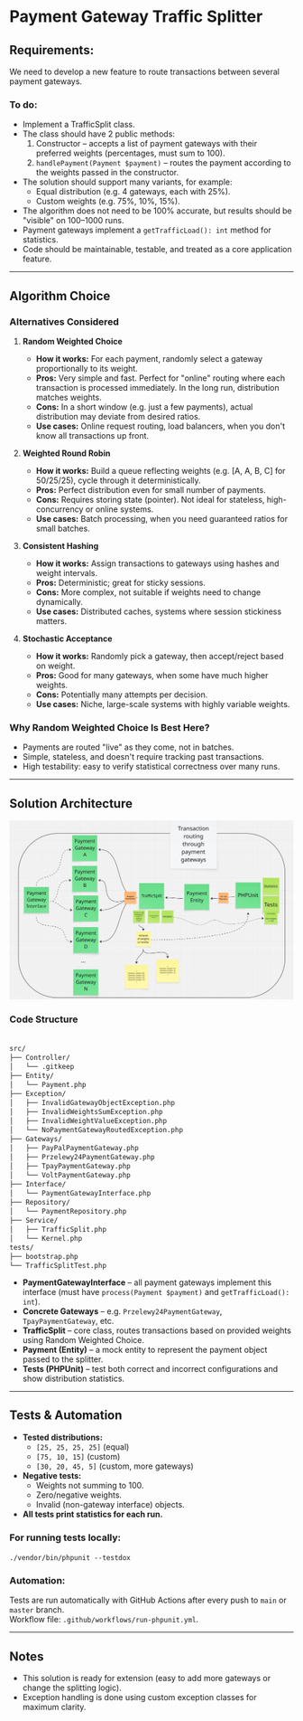 # Payment Gateway Traffic Splitter

## Requirements:

We need to develop a new feature to route transactions between several payment gateways.

### To do:
- Implement a TrafficSplit class.
- The class should have 2 public methods:
    1. Constructor – accepts a list of payment gateways with their preferred weights (percentages, must sum to 100).
    2. `handlePayment(Payment $payment)` – routes the payment according to the weights passed in the constructor.
- The solution should support many variants, for example:
    - Equal distribution (e.g. 4 gateways, each with 25%).
    - Custom weights (e.g. 75%, 10%, 15%).
- The algorithm does not need to be 100% accurate, but results should be "visible" on 100–1000 runs.
- Payment gateways implement a `getTrafficLoad(): int` method for statistics.
- Code should be maintainable, testable, and treated as a core application feature.

---

## Algorithm Choice

### Alternatives Considered

1. **Random Weighted Choice**
    - **How it works:** For each payment, randomly select a gateway proportionally to its weight.
    - **Pros:** Very simple and fast. Perfect for "online" routing where each transaction is processed immediately. In the long run, distribution matches weights.
    - **Cons:** In a short window (e.g. just a few payments), actual distribution may deviate from desired ratios.
    - **Use cases:** Online request routing, load balancers, when you don't know all transactions up front.

2. **Weighted Round Robin**
    - **How it works:** Build a queue reflecting weights (e.g. [A, A, B, C] for 50/25/25), cycle through it deterministically.
    - **Pros:** Perfect distribution even for small number of payments.
    - **Cons:** Requires storing state (pointer). Not ideal for stateless, high-concurrency or online systems.
    - **Use cases:** Batch processing, when you need guaranteed ratios for small batches.

3. **Consistent Hashing**
    - **How it works:** Assign transactions to gateways using hashes and weight intervals.
    - **Pros:** Deterministic; great for sticky sessions.
    - **Cons:** More complex, not suitable if weights need to change dynamically.
    - **Use cases:** Distributed caches, systems where session stickiness matters.

4. **Stochastic Acceptance**
    - **How it works:** Randomly pick a gateway, then accept/reject based on weight.
    - **Pros:** Good for many gateways, when some have much higher weights.
    - **Cons:** Potentially many attempts per decision.
    - **Use cases:** Niche, large-scale systems with highly variable weights.

### Why Random Weighted Choice Is Best Here?

- Payments are routed "live" as they come, not in batches.
- Simple, stateless, and doesn't require tracking past transactions.
- High testability: easy to verify statistical correctness over many runs.

---

## Solution Architecture

![Architecture diagram](docs/architecture-diagram.png)


### Code Structure

```

src/
├── Controller/
│   └── .gitkeep
├── Entity/
│   └── Payment.php
├── Exception/
│   ├── InvalidGatewayObjectException.php
│   ├── InvalidWeightsSumException.php
│   ├── InvalidWeightValueException.php
│   └── NoPaymentGatewayRoutedException.php
├── Gateways/
│   ├── PayPalPaymentGateway.php
│   ├── Przelewy24PaymentGateway.php
│   ├── TpayPaymentGateway.php
│   └── VoltPaymentGateway.php
├── Interface/
│   └── PaymentGatewayInterface.php
├── Repository/
│   └── PaymentRepository.php
├── Service/
│   ├── TrafficSplit.php
│   └── Kernel.php
tests/
├── bootstrap.php
└── TrafficSplitTest.php
```

- **PaymentGatewayInterface** – all payment gateways implement this interface (must have `process(Payment $payment)` and `getTrafficLoad(): int`).
- **Concrete Gateways** – e.g. `Przelewy24PaymentGateway`, `TpayPaymentGateway`, etc.
- **TrafficSplit** – core class, routes transactions based on provided weights using Random Weighted Choice.
- **Payment (Entity)** – a mock entity to represent the payment object passed to the splitter.
- **Tests (PHPUnit)** – test both correct and incorrect configurations and show distribution statistics.

---

## Tests & Automation

- **Tested distributions:**
    - `[25, 25, 25, 25]` (equal)
    - `[75, 10, 15]` (custom)
    - `[30, 20, 45, 5]` (custom, more gateways)
- **Negative tests:**
    - Weights not summing to 100.
    - Zero/negative weights.
    - Invalid (non-gateway interface) objects.
- **All tests print statistics for each run.**

### For running tests locally:
``./vendor/bin/phpunit --testdox``
### Automation:
Tests are run automatically with GitHub Actions after every push to `main` or `master` branch.
<br>Workflow file: `.github/workflows/run-phpunit.yml`.

---

## Notes

- This solution is ready for extension (easy to add more gateways or change the splitting logic).
- Exception handling is done using custom exception classes for maximum clarity.


